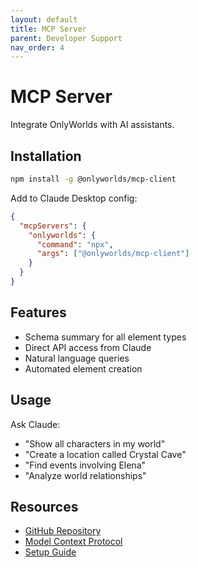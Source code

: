 ```yaml
---
layout: default
title: MCP Server
parent: Developer Support
nav_order: 4
---
```


# MCP Server

Integrate OnlyWorlds with AI assistants.

## Installation

```bash
npm install -g @onlyworlds/mcp-client
```

Add to Claude Desktop config:
```json
{
  "mcpServers": {
    "onlyworlds": {
      "command": "npx",
      "args": ["@onlyworlds/mcp-client"]
    }
  }
}
```

## Features

- Schema summary for all element types
- Direct API access from Claude
- Natural language queries
- Automated element creation

## Usage

Ask Claude:
- "Show all characters in my world"
- "Create a location called Crystal Cave"
- "Find events involving Elena"
- "Analyze world relationships"

## Resources

- [GitHub Repository](https://github.com/OnlyWorlds/mcp-server)
- [Model Context Protocol](https://modelcontextprotocol.io)
- [Setup Guide](https://www.onlyworlds.com/mcp/)